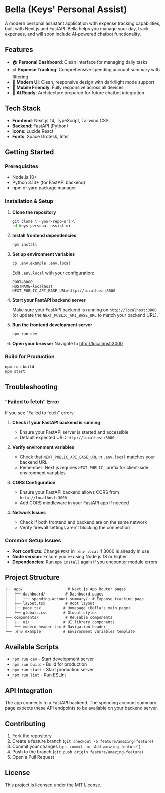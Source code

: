 # Bella (Keys' Personal Assist)

A modern personal assistant application with expense tracking capabilities, built with Next.js and FastAPI. Bella helps you manage your day, track expenses, and will soon include AI-powered chatbot functionality.

## Features

- 🏠 **Personal Dashboard**: Clean interface for managing daily tasks
- 📊 **Expense Tracking**: Comprehensive spending account summary with filtering
- 🎨 **Modern UI**: Clean, responsive design with dark/light mode support
- 📱 **Mobile Friendly**: Fully responsive across all devices
- 🤖 **AI Ready**: Architecture prepared for future chatbot integration

## Tech Stack

- **Frontend**: Next.js 14, TypeScript, Tailwind CSS
- **Backend**: FastAPI (Python)
- **Icons**: Lucide React
- **Fonts**: Space Grotesk, Inter

## Getting Started

### Prerequisites

- Node.js 18+
- Python 3.13+ (for FastAPI backend)
- npm or yarn package manager

### Installation & Setup

1. **Clone the repository**

   ```bash
   git clone \`<your-repo-url>\`
   cd keys-personal-assist-ui
   ```

2. **Install frontend dependencies**

   ```bash
   npm install
   ```

3. **Set up environment variables**

   ```bash
   cp .env.example .env.local
   ```

   Edit `.env.local` with your configuration:

   ```env
   PORT=3000
   HOSTNAME=localhost
   NEXT_PUBLIC_API_BASE_URL=http://localhost:8000
   ```

4. **Start your FastAPI backend server**

   Make sure your FastAPI backend is running on `http://localhost:8000` (or update the `NEXT_PUBLIC_API_BASE_URL` to match your backend URL).

5. **Run the frontend development server**

   ```bash
   npm run dev
   ```

6. **Open your browser**
   Navigate to [http://localhost:3000](http://localhost:3000)

### Build for Production

```bash
npm run build
npm start
```

## Troubleshooting

### "Failed to fetch" Error

If you see "Failed to fetch" errors:

1. **Check if your FastAPI backend is running**
   - Ensure your FastAPI server is started and accessible
   - Default expected URL: `http://localhost:8000`

2. **Verify environment variables**
   - Check that `NEXT_PUBLIC_API_BASE_URL` in `.env.local` matches your backend URL
   - Remember: Next.js requires `NEXT_PUBLIC_` prefix for client-side environment variables

3. **CORS Configuration**
   - Ensure your FastAPI backend allows CORS from `http://localhost:3000`
   - Add CORS middleware in your FastAPI app if needed

4. **Network Issues**
   - Check if both frontend and backend are on the same network
   - Verify firewall settings aren't blocking the connection

### Common Setup Issues

- **Port conflicts**: Change `PORT` in `.env.local` if 3000 is already in use
- **Node version**: Ensure you're using Node.js 18 or higher
- **Dependencies**: Run `npm install` again if you encounter module errors

## Project Structure

```txt
├── app/                    # Next.js App Router pages
│   ├── dashboard/         # Dashboard pages
│   │   └── spending-account-summary/  # Expense tracking page
│   ├── layout.tsx         # Root layout
│   ├── page.tsx          # Homepage (Bella's main page)
│   └── globals.css       # Global styles
├── components/            # Reusable components
│   ├── ui/               # UI library components
│   └── modern-header.tsx # Navigation header
└── .env.example          # Environment variables template
```

## Available Scripts

- `npm run dev` - Start development server
- `npm run build` - Build for production
- `npm run start` - Start production server
- `npm run lint` - Run ESLint

## API Integration

The app connects to a FastAPI backend. The spending account summary page expects these API endpoints to be available on your backend server.

## Contributing

1. Fork the repository
2. Create a feature branch (`git checkout -b feature/amazing-feature`)
3. Commit your changes (`git commit -m 'Add amazing feature'`)
4. Push to the branch (`git push origin feature/amazing-feature`)
5. Open a Pull Request

## License

This project is licensed under the MIT License.

